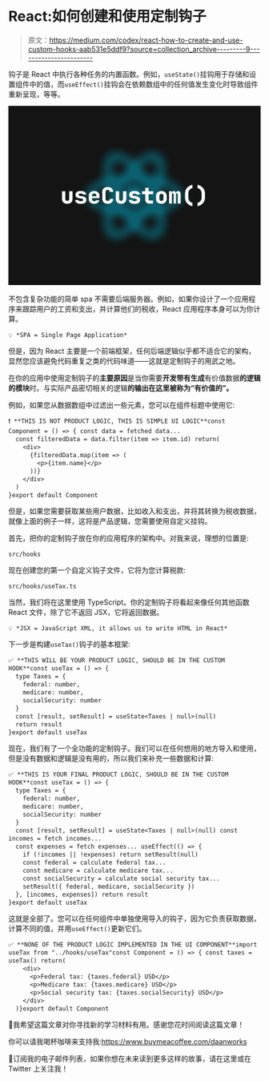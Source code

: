 # React:如何创建和使用定制钩子

> 原文：<https://medium.com/codex/react-how-to-create-and-use-custom-hooks-aab531e5ddf9?source=collection_archive---------9----------------------->

钩子是 React 中执行各种任务的内置函数。例如，`useState()`挂钩用于存储和设置组件中的值，而`useEffect()`挂钩会在依赖数组中的任何值发生变化时导致组件重新呈现，等等。

![](img/13c28873176b6cc51ed71ebfd2a3ce02.png)

不包含复杂功能的简单 spa 不需要后端服务器。例如，如果你设计了一个应用程序来跟踪用户的工资和支出，并计算他们的税收，React 应用程序本身可以为你计算。

```
💡 *SPA = Single Page Application*
```

但是，因为 React 主要是一个前端框架，任何后端逻辑似乎都不适合它的架构，显然您应该避免代码重复之类的代码味道——这就是定制钩子的用武之地。

在你的应用中使用定制钩子的**主要原因**是当你需要**开发带有生成**有价值数据**的逻辑的模块**时。与实际产品密切相关的逻辑**的输出在这里被称为“有价值的”。**

例如，如果您从数据数组中过滤出一些元素，您可以在组件标题中使用它:

```
❗️ **THIS IS NOT PRODUCT LOGIC, THIS IS SIMPLE UI LOGIC**const Component = () => { const data = fetched data...
  const filteredData = data.filter(item => item.id) return(
    <div>
      {filteredData.map(item => (
        <p>{item.name}</p>
      ))}
    </div>
  )
}export default Component
```

但是，如果您需要获取某些用户数据，比如收入和支出，并将其转换为税收数据，就像上面的例子一样，这将是产品逻辑，您需要使用自定义挂钩。

首先，把你的定制钩子放在你的应用程序的架构中。对我来说，理想的位置是:

```
src/hooks
```

现在创建您的第一个自定义钩子文件，它将为您计算税款:

```
src/hooks/useTax.ts
```

当然，我们将在这里使用 TypeScript。你的定制钩子将看起来像任何其他函数 React 文件，除了它不返回 JSX，它将返回数据。

```
💡 *JSX = JavaScript XML, it allows us to write HTML in React*
```

下一步是构建`useTax()`钩子的基本框架:

```
✅ **THIS WILL BE YOUR PRODUCT LOGIC, SHOULD BE IN THE CUSTOM HOOK**const useTax = () => {
  type Taxes = {
    federal: number,
    medicare: number,
    socialSecurity: number
  }
  const [result, setResult] = useState<Taxes | null>(null)
  return result
}export default useTax
```

现在，我们有了一个全功能的定制钩子。我们可以在任何想用的地方导入和使用，但是没有数据和逻辑是没有用的，所以我们来补充一些数据和计算:

```
✅ **THIS IS YOUR FINAL PRODUCT LOGIC, SHOULD BE IN THE CUSTOM HOOK**const useTax = () => {
  type Taxes = {
    federal: number,
    medicare: number,
    socialSecurity: number
  }
  const [result, setResult] = useState<Taxes | null>(null) const incomes = fetch incomes...
  const expenses = fetch expenses... useEffect(() => {
    if (!incomes || !expenses) return setResult(null)
    const federal = calculate federal tax...
    const medicare = calculate medicare tax...
    const socialSecurity = calculate social security tax...
    setResult({ federal, medicare, socialSecurity })
  }, [incomes, expenses]) return result
}export default useTax
```

这就是全部了。您可以在任何组件中单独使用导入的钩子，因为它负责获取数据，计算不同的值，并用`useEffect()`更新它们。

```
✅ **NONE OF THE PRODUCT LOGIC IMPLEMENTED IN THE UI COMPONENT**import useTax from "../hooks/useTax"const Component = () => { const taxes = useTax() return(
    <div>
      <p>Federal tax: {taxes.federal} USD</p>
      <p>Medicare tax: {taxes.medicare} USD</p>
      <p>Social security tax: {taxes.socialSecurity} USD</p>
    </div>
  )}export default Component
```

👋我希望这篇文章对你寻找新的学习材料有用。感谢您花时间阅读这篇文章！

你可以请我喝杯咖啡来支持我:https://www.buymeacoffee.com/daanworks

📯订阅我的电子邮件列表，如果你想在未来读到更多这样的故事，请在这里或在 Twitter 上关注我！